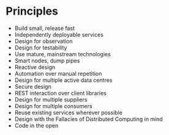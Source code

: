 # Principles

* Build small, release fast
* Independently deployable services
* Design for observation
* Design for testability
* Use mature, mainstream technologies
* Smart nodes, dump pipes
* Reactive design
* Automation over manual repetition
* Design for multiple active data centres
* Secure design
* REST interaction over client libraries
* Design for multiple suppliers
* Design for multiple consumers
* Reuse existing services wherever possible
* Design with the Fallacies of Distributed Computing in mind
* Code in the open
